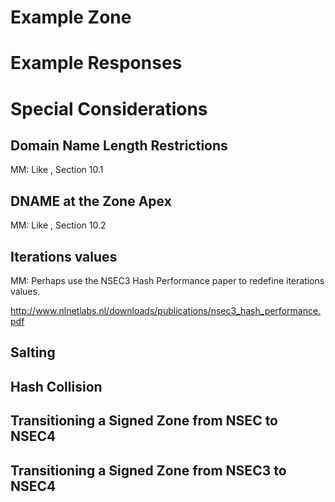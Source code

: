 # Example Zone

# Example Responses

# Special Considerations

## Domain Name Length Restrictions

MM: Like [](#RFC5155), Section 10.1

## DNAME at the Zone Apex

MM: Like [](#RFC5155), Section 10.2

## Iterations values

MM: Perhaps use the NSEC3 Hash Performance paper to redefine iterations values.

http://www.nlnetlabs.nl/downloads/publications/nsec3_hash_performance.pdf

## Salting

## Hash Collision

## Transitioning a Signed Zone from NSEC to NSEC4

## Transitioning a Signed Zone from NSEC3 to NSEC4


